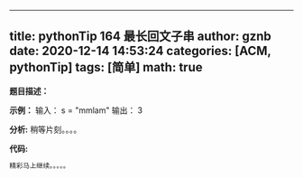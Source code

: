 
---
title: pythonTip 164 最长回文子串
author: gznb
date: 2020-12-14 14:53:24
categories: [ACM, pythonTip]
tags: [简单]
math: true
---

**题目描述：**


**示例：**
输入：
s = "mmlam"
输出：
3


**分析:**
稍等片刻。。。。

**代码:**
```python
精彩马上继续。。。。。
```
